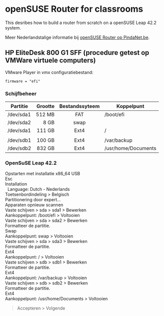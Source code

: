 # openSUSE Router for classrooms
This desribes how to build a router from scratch on a openSUSE Leap 42.2 system.

Meer Nederlandstalige informatie bij [openSUSE Router op PindaNet.be](https://linux.pindanet.be/faq/tips16/router.html).
## HP EliteDesk 800 G1 SFF (procedure getest op VMWare virtuele computers)
VMware Player in vmx configuratiebestand:

    firmware = "efi"
### Schijfbeheer
| Partitie | Grootte | Bestandssyteem | Koppelpunt |
|----------|--------:|:--------------:|------------|
|/dev/sda1 |  512 MB |	          FAT |	/boot/efi  |
|/dev/sda2 |	8 GB |	         swap ||
|/dev/sda1 |  111 GB |	         Ext4 |	/  | 
|||||
|/dev/sdb1 |  100 GB |	         Ext4 |	/var/backup
|/dev/sdb2 |  832 GB |           Ext4 |	/usr/home/Documents
### OpenSuSE Leap 42.2
Opstarten met installatie x86_64 USB  
Esc  
Installation  
&nbsp;&nbsp;Language: Dutch - Nederlands  
  Toetsenbordindeling > Belgisch  
Partitionering door expert...  
  Apparaten opnieuw scannen  
  Vaste schijven > sda > sda1 > Bewerken  
    Aankoppelpunt: /boot/efi > Voltooien  
  Vaste schijven > sda > sda2 > Bewerken  
    Formatteer de partitie.  
    Swap  
    Aankoppelpunt: swap > Voltooien  
  Vaste schijven > sda > sda3 > Bewerken  
    Formatteer de partitie.  
    Ext4  
    Aankoppelpunt: / > Voltooien  
  Vaste schijven > sdb > sdb1 > Bewerken  
    Formatteer de partitie.  
    Ext4  
    Aankoppelpunt: /var/backup > Voltooien  
  Vaste schijven > sdb > sdb2 > Bewerken  
    Formatteer de partitie.  
    Ext4  
    Aankoppelpunt: /usr/home/Documents > Voltooien  
  > Accepteren > Volgende  
